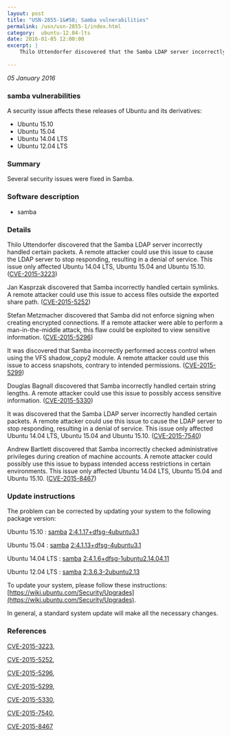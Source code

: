 ```yaml
---
layout: post
title: "USN-2855-1&#58; Samba vulnerabilities"
permalink: /usn/usn-2855-1/index.html
category:  ubuntu-12.04-lts
date: 2016-01-05 12:00:00
excerpt: |
    Thilo Uttendorfer discovered that the Samba LDAP server incorrectly handled certain packets. A remote attacker could use this issue to cause the LDAP server to stop responding, resulting in a denial of service. This issue only affected Ubuntu 14.04 LTS, Ubuntu 15.04 and Ubuntu 15.10. ([CVE-2015-3223](http://people.ubuntu.com/~ubuntu-security/cve/CVE-2015-3223))
    
--- 
```

 
 

*05 January 2016*

### samba vulnerabilities

A security issue affects these releases of Ubuntu and its derivatives:

* Ubuntu 15.10
* Ubuntu 15.04
* Ubuntu 14.04 LTS
* Ubuntu 12.04 LTS

### Summary

Several security issues were fixed in Samba. 

### Software description

* samba 

### Details

Thilo Uttendorfer discovered that the Samba LDAP server incorrectly handled certain packets. A remote attacker could use this issue to cause the LDAP server to stop responding, resulting in a denial of service. This issue only affected Ubuntu 14.04 LTS, Ubuntu 15.04 and Ubuntu 15.10. ([CVE-2015-3223](http://people.ubuntu.com/~ubuntu-security/cve/CVE-2015-3223))

Jan Kasprzak discovered that Samba incorrectly handled certain symlinks. A remote attacker could use this issue to access files outside the exported share path. ([CVE-2015-5252](http://people.ubuntu.com/~ubuntu-security/cve/CVE-2015-5252))

Stefan Metzmacher discovered that Samba did not enforce signing when creating encrypted connections. If a remote attacker were able to perform a man-in-the-middle attack, this flaw could be exploited to view sensitive information. ([CVE-2015-5296](http://people.ubuntu.com/~ubuntu-security/cve/CVE-2015-5296))

It was discovered that Samba incorrectly performed access control when using the VFS shadow_copy2 module. A remote attacker could use this issue to access snapshots, contrary to intended permissions. ([CVE-2015-5299](http://people.ubuntu.com/~ubuntu-security/cve/CVE-2015-5299))

Douglas Bagnall discovered that Samba incorrectly handled certain string lengths. A remote attacker could use this issue to possibly access sensitive information. ([CVE-2015-5330](http://people.ubuntu.com/~ubuntu-security/cve/CVE-2015-5330))

It was discovered that the Samba LDAP server incorrectly handled certain packets. A remote attacker could use this issue to cause the LDAP server to stop responding, resulting in a denial of service. This issue only affected Ubuntu 14.04 LTS, Ubuntu 15.04 and Ubuntu 15.10. ([CVE-2015-7540](http://people.ubuntu.com/~ubuntu-security/cve/CVE-2015-7540))

Andrew Bartlett discovered that Samba incorrectly checked administrative privileges during creation of machine accounts. A remote attacker could possibly use this issue to bypass intended access restrictions in certain environments. This issue only affected Ubuntu 14.04 LTS, Ubuntu 15.04 and Ubuntu 15.10. ([CVE-2015-8467](http://people.ubuntu.com/~ubuntu-security/cve/CVE-2015-8467)) 

### Update instructions

The problem can be corrected by updating your system to the following package version:

Ubuntu 15.10
 : [samba](https://launchpad.net/ubuntu/+source/samba) <span> [2:4.1.17+dfsg-4ubuntu3.1](https://launchpad.net/ubuntu/+source/samba/2:4.1.17+dfsg-4ubuntu3.1) </span> 

Ubuntu 15.04
 : [samba](https://launchpad.net/ubuntu/+source/samba) <span> [2:4.1.13+dfsg-4ubuntu3.1](https://launchpad.net/ubuntu/+source/samba/2:4.1.13+dfsg-4ubuntu3.1) </span> 

Ubuntu 14.04 LTS
 : [samba](https://launchpad.net/ubuntu/+source/samba) <span> [2:4.1.6+dfsg-1ubuntu2.14.04.11](https://launchpad.net/ubuntu/+source/samba/2:4.1.6+dfsg-1ubuntu2.14.04.11) </span> 

Ubuntu 12.04 LTS
 : [samba](https://launchpad.net/ubuntu/+source/samba) <span> [2:3.6.3-2ubuntu2.13](https://launchpad.net/ubuntu/+source/samba/2:3.6.3-2ubuntu2.13) </span> 

To update your system, please follow these instructions: [https://wiki.ubuntu.com/Security/Upgrades](https://wiki.ubuntu.com/Security/Upgrades).

In general, a standard system update will make all the necessary changes. 

### References

 
 [CVE-2015-3223](http://people.ubuntu.com/~ubuntu-security/cve/CVE-2015-3223), 

 [CVE-2015-5252](http://people.ubuntu.com/~ubuntu-security/cve/CVE-2015-5252), 

 [CVE-2015-5296](http://people.ubuntu.com/~ubuntu-security/cve/CVE-2015-5296), 

 [CVE-2015-5299](http://people.ubuntu.com/~ubuntu-security/cve/CVE-2015-5299), 

 [CVE-2015-5330](http://people.ubuntu.com/~ubuntu-security/cve/CVE-2015-5330), 

 [CVE-2015-7540](http://people.ubuntu.com/~ubuntu-security/cve/CVE-2015-7540), 

 [CVE-2015-8467](http://people.ubuntu.com/~ubuntu-security/cve/CVE-2015-8467)
 

